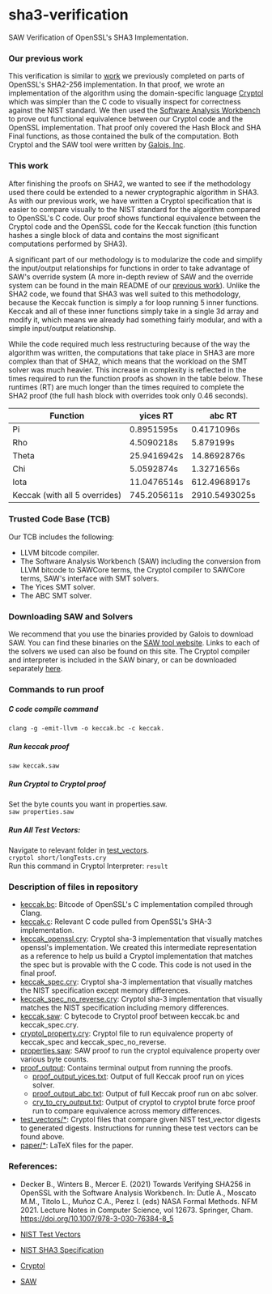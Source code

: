 # sha3-verification
SAW Verification of OpenSSL's SHA3 Implementation.

### Our previous work
This verification is similar to [work](https://bitbucket.org/byu-vv/saw-verified-crypto/src/master/) we previously completed on parts of OpenSSL's SHA2-256 implementation.  In that proof, we wrote an implementation of the algorithm using the domain-specific language [Cryptol](https://cryptol.net/files/ProgrammingCryptol.pdf) which was simpler than the C code to visually inspect for correctness against the NIST standard. We then used the [Software Analysis Workbench](https://saw.galois.com/) to prove out functional equivalence between our Cryptol code and the OpenSSL implementation.  That proof only covered the Hash Block and SHA Final functions, as those contained the bulk of the computation.  Both Cryptol and the SAW tool were written by [Galois, Inc](https://galois.com/).

### This work
After finishing the proofs on SHA2, we wanted to see if the methodology used there could be extended to a newer cryptographic algorithm in SHA3.  As with our previous work, we have written a Cryptol specification that is easier to compare visually to the NIST standard for the algorithm compared to OpenSSL's C code.  Our proof shows functional equivalence between the Cryptol code and the OpenSSL code for the Keccak function (this function hashes a single block of data and contains the most significant computations performed by SHA3).  

A significant part of our methodology is to modularize the code and simplify the input/output relationships for functions in order to take advantage of SAW's override system (A more in-depth review of SAW and the override system can be found in the main README of our [previous work](https://bitbucket.org/byu-vv/saw-verified-crypto/src/master/)).  Unlike the SHA2 code, we found that SHA3 was well suited to this methodology, because the Keccak function is simply a for loop running 5 inner functions.  Keccak and all of these inner functions simply take in a single 3d array and modify it, which means we already had something fairly modular, and with a simple input/output relationship.

While the code required much less restructuring because of the way the algorithm was written, the computations that take place in SHA3 are more complex than that of SHA2, which means that the workload on the SMT solver was much heavier.  This increase in complexity is reflected in the times required to run the function proofs as shown in the table below.  These runtimes (RT) are much longer than the times required to complete the SHA2 proof (the full hash block with overrides took only 0.46 seconds).

Function | yices RT | abc RT 
-----------|-------------|----
Pi | 0.8951595s | 0.4171096s
Rho | 4.5090218s | 5.879199s
Theta | 25.9416942s | 14.8692876s
Chi | 5.0592874s | 1.3271656s
Iota | 11.0476514s | 612.4968917s
Keccak (with all 5 overrides) | 745.205611s | 2910.5493025s


### Trusted Code Base (TCB)
Our TCB includes the following: 

- LLVM bitcode compiler.
- The Software Analysis Workbench (SAW) including the conversion from LLVM bitcode to SAWCore terms, the Cryptol compiler to SAWCore terms, SAW's interface with SMT solvers.
- The Yices SMT solver.
- The ABC SMT solver.


### Downloading SAW and Solvers
We recommend that you use the binaries provided by Galois to download SAW.  You can find these binaries on the [SAW tool website](https://saw.galois.com/downloads.html).  Links to each of the solvers we used can also be found on this site.  The Cryptol compiler and interpreter is included in the SAW binary, or can be downloaded separately [here](https://cryptol.net/downloads.html). 

### Commands to run proof
##### C code compile command
<code>clang -g -emit-llvm -o keccak.bc -c keccak.</code> 

##### Run keccak proof
<code>saw keccak.saw</code>

##### Run Cryptol to Cryptol proof
Set the byte counts you want in properties.saw.  
<code>saw properties.saw</code>

##### Run All Test Vectors:
Navigate to relevant folder in [test_vectors](test_vectors).  
<code>cryptol short/longTests.cry</code>  
Run this command in Cryptol Interpreter: <code>result</code>

### Description of files in repository

- [keccak.bc](keccak.bc): Bitcode of OpenSSL's C implementation compiled through Clang.
- [keccak.c](keccak.c): Relevant C code pulled from OpenSSL's SHA-3 implementation.
- [keccak_openssl.cry](keccak_openssl.cry): Cryptol sha-3 implementation that visually matches openssl's implementation.  We created this intermediate representation as a reference to help us build a Cryptol implementation that matches the spec but is provable with the C code.  This code is not used in the final proof.
- [keccak_spec.cry](keccak_spec.cry): Cryptol sha-3 implementation that visually matches the NIST specification except memory differences.
- [keccak_spec_no_reverse.cry](keccak_spec_no_reverse.cry): Cryptol sha-3 implementation that visually matches the NIST specification including memory differences.
- [keccak.saw](keccak.saw): C bytecode to Cryptol proof between keccak.bc and keccak_spec.cry.
- [cryptol_property.cry](cryptol_property.cry): Cryptol file to run equivalence property of keccak_spec and keccak_spec_no_reverse.
- [properties.saw](properties.saw): SAW proof to run the cryptol equivalence property over various byte counts.
- [proof_output](proof_output): Contains terminal output from running the proofs.
  - [proof_output_yices.txt](proof_output_yices.txt): Output of full Keccak proof run on yices solver.
  - [proof_output_abc.txt](proof_output_abc.txt): Output of full Keccak proof run on abc solver.
  - [cry_to_cry_output.txt](cry_to_cry_output.txt): Output of cryptol to cryptol brute force proof run to compare equivalence across memory differences.
- [test_vectors/*](test_vectors): Cryptol files that compare given NIST test_vector digests to generated digests.  Instructions for running these test vectors can be found above.
- [paper/*](paper): LaTeX files for the paper.


### References:
* Decker B., Winters B., Mercer E. (2021) Towards Verifying SHA256 in OpenSSL with the Software Analysis Workbench. In: Dutle A., Moscato M.M., Titolo L., Muñoz C.A., Perez I. (eds) NASA Formal Methods. NFM 2021. Lecture Notes in Computer Science, vol 12673. Springer, Cham. https://doi.org/10.1007/978-3-030-76384-8_5

* [NIST Test Vectors](https://csrc.nist.gov/projects/cryptographic-algorithm-validation-program/secure-hashing)
* [NIST SHA3 Specification](https://csrc.nist.gov/publications/detail/fips/202/final)
* [Cryptol](https://cryptol.net/files/ProgrammingCryptol.pdf)
* [SAW](https://saw.galois.com/)
